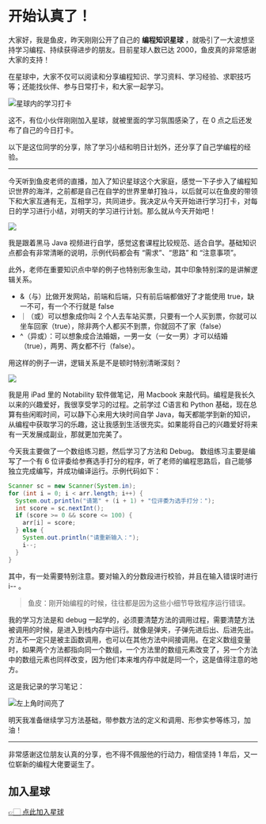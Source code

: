 # 开始认真了！

大家好，我是鱼皮，昨天刚刚公开了自己的 **编程知识星球** ，就吸引了一大波想坚持学习编程、持续获得进步的朋友。目前星球人数已达 2000，鱼皮真的非常感谢大家的支持！

在星球中，大家不仅可以阅读和分享编程知识、学习资料、学习经验、求职技巧等；还能找伙伴、参与日常打卡，和大家一起学习。

![星球内的学习打卡](https://qiniuyun.code-nav.cn/image-20220219115257455.png)

这不，有位小伙伴刚刚加入星球，就被里面的学习氛围感染了，在 0 点之后还发布了自己的今日打卡。

以下是这位同学的分享，除了学习小结和明日计划外，还分享了自己学编程的经验。



---



今天听到鱼皮老师的直播，加入了知识星球这个大家庭，感觉一下子步入了编程知识世界的海洋，之前都是自己在自学的世界里单打独斗，以后就可以在鱼皮的带领下和大家互通有无，互相学习，共同进步。我决定从今天开始进行学习打卡，对每日的学习进行小结，对明天的学习进行计划。那么就从今天开始吧！

![](https://qiniuyun.code-nav.cn/image-20220219120602602.png)

我是跟着黑马 Java 视频进行自学，感觉这套课程比较规范、适合自学。基础知识点都会有非常清晰的说明，示例代码都会有 “需求”、“思路” 和 “注意事项”。

此外，老师在重要知识点中举的例子也特别形象生动，其中印象特别深的是讲解逻辑关系。

- &（与）比做开发网站，前端和后端，只有前后端都做好了才能使用 true，缺一不可，有一个不行就是 false
- ｜（或）可以想象成你叫 2 个人去车站买票，只要有一个人买到票，你就可以坐车回家（true），除非两个人都买不到票，你就回不了家（false）
- ^（异或）：可以想象成合法婚姻，一男一女（一女一男）才可以结婚（true），两男、两女都不行（false）。

用这样的例子一讲，逻辑关系是不是顿时特别清晰深刻？

![](https://qiniuyun.code-nav.cn/image-20220219121104375.png)

我是用 iPad 里的 Notability 软件做笔记，用 Macbook 来敲代码。编程是我长久以来的兴趣爱好，我很享受学习的过程。之前学过 C语言和 Python 基础，现在总算有些闲暇时间，可以静下心来用大块时间自学 Java，每天都能学到新的知识，从编程中获取学习的乐趣，这让我感到生活很充实。如果能将自己的兴趣爱好将来有一天发展成副业，那就更加完美了。

今天我主要做了一个数组练习题，然后学习了方法和 Debug。 数组练习主要是编写了一个有 6 位评委给参赛选手打分的程序，听了老师的编程思路后，自己能够独立完成编写，并成功编译运行。示例代码如下：

```java
Scanner sc = new Scanner(System.in);
for (int i = 0; i < arr.length; i++) {
  System.out.println("请第" + (i + 1) + "位评委为选手打分：");
  int score = sc.nextInt();
  if (score >= 0 && score <= 100) {
    arr[i] = score;
  } else {
    System.out.println("请重新输入：");
    i--;
  }
}
```

其中，有一处需要特别注意。要对输入的分数段进行校验，并且在输入错误时进行 i-- 。

> 鱼皮：刚开始编程的时候，往往都是因为这些小细节导致程序运行错误。

我的学习方法是和 debug 一起学的，必须要清楚方法的调用过程，需要清楚方法被调用的时候，是进入到栈内存中运行。就像是弹夹，子弹先进后出、后进先出。方法不一定只是被主函数调用，也可以在其他方法中间接调用。在定义数组变量时，如果两个方法都指向同一个数组，一个方法里的数组元素改变了，另一个方法中的数组元素也同样改变，因为他们本来堆内存中就是同一个，这是值得注意的地方。

这是我记录的学习笔记：

![左上角时间亮了](https://qiniuyun.code-nav.cn/75&e=1648742399&token=kIxbL07-8jAj8w1n4s9zv64FuZZNEATmlU_Vm6zD:5zhEDa8XJX1AZAhpo6uKOzODMvA=.jpeg)

明天我准备继续学习方法基础，带参数方法的定义和调用、形参实参等练习，加油！



---



非常感谢这位朋友认真的分享，也不得不佩服他的行动力，相信坚持 1 年后，又一位崭新的编程大佬要诞生了。



## 加入星球

[👉🏻 点此加入星球](/加入星球.md)
